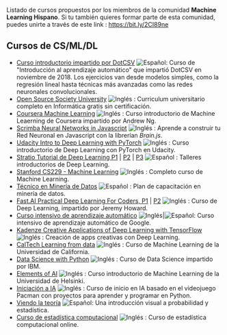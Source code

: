 Listado de cursos propuestos por los miembros de la comunidad **Machine Learning Hispano**. Si tu también quieres formar parte de esta comunidad, puedes unirte a través de este link : https://bit.ly/2CI89ne

## Cursos de CS/ML/DL

* [Curso introductorio impartido por DotCSV](https://github.com/dotcsv/Intro-ML-course) ![Español](http://www.kreativekorp.com/lib/flags/es.png): Curso de "Introducción al aprendizaje automático" que impartió DotCSV en noviembre de 2018. Los ejercicios van desde modelos simples, como la regresión lineal hasta técnicas más avanzadas como las redes neuronales convolucionales.
* [Open Source Society University](https://github.com/ossu/computer-science) ![Inglés](http://www.kreativekorp.com/lib/flags/gb.png) : Curriculum universitario completo en Informática gratis sin certificación.
* [Coursera Machine Learning](https://www.coursera.org/learn/machine-learning) ![Inglés](http://www.kreativekorp.com/lib/flags/gb.png) : Curso introductorio de Machine Leaerning de Coursera impartido por Andrew Ng.
* [Scrimba Neural Networks in Javascript](https://scrimba.com/g/gneuralnetworks) ![Inglés](http://www.kreativekorp.com/lib/flags/gb.png) : Aprende a construir tu Red Neuronal en Javascript con la librerían *Brain.js*.
* [Udacity Intro to Deep Learning with PyTorch](https://www.udacity.com/course/deep-learning-pytorch--ud188) ![Inglés](http://www.kreativekorp.com/lib/flags/gb.png) : Curso introductorio de Deep Learning con PyTorch en Udacity.
* [Stratio Tutorial de Deep Learning P1](https://youtu.be/pGOqWf7GwxI) | [P2](https://www.youtube.com/watch?v=o7x5RomX_Rw) | [P3](https://www.youtube.com/watch?v=n49pdNDNESU) ![Español](http://www.kreativekorp.com/lib/flags/es.png) : Talleres introductorios de Deep Learning.
* [Stanford CS229 - Machine Learning](https://see.stanford.edu/Course/CS229) ![Inglés](http://www.kreativekorp.com/lib/flags/gb.png) : Completo curso de Machine Learning.
* [Técnico en Minería de Datos](https://capacitateparaelempleo.org/pages.php?r=.tema&tagID=9681&load=12050&n=0&brandID=capacitate) ![Español](http://www.kreativekorp.com/lib/flags/es.png) : Plan de capacitación en minería de datos.
* [Fast.AI Practical Deep Learning For Coders, P1](https://course.fast.ai/)  | [P2](https://course.fast.ai/part2.html) ![Inglés](http://www.kreativekorp.com/lib/flags/gb.png) : Curso de Deep Learning, impartido por Jeremy Howard.
* [Curso intensivo de aprendizaje automático](https://developers.google.com/machine-learning/crash-course/) ![Inglés](http://www.kreativekorp.com/lib/flags/gb.png)|![Español](http://www.kreativekorp.com/lib/flags/es.png): Curso intensivo de aprendizaje automático de Google.
* [Kadenze Creative Applications of Deep Learning with TensorFlow](https://www.kadenze.com/courses/creative-applications-of-deep-learning-with-tensorflow/info) ![Inglés](http://www.kreativekorp.com/lib/flags/gb.png) : Creación de apps creativas con Deep Learning.
* [CalTech Learning from data](http://work.caltech.edu/telecourse.html) ![Inglés](http://www.kreativekorp.com/lib/flags/gb.png) : Curso de Machine Learning de la Universidad de California.
* [Data Science with Python](https://www.edx.org/es/professional-certificate/data-science-with-python) ![Inglés](http://www.kreativekorp.com/lib/flags/gb.png) : Curso de Data Science impartido por IBM.
* [Elements of AI](https://course.elementsofai.com/) ![Inglés](http://www.kreativekorp.com/lib/flags/gb.png) : Curso introductorio de Machine Learning de la Universidad de Helsinki.
* [Iniciación a IA](http://ai.berkeley.edu/project_overview.html) ![Inglés](http://www.kreativekorp.com/lib/flags/gb.png) : Curso de inicio en IA basado en el videojuego Pacman con proyectos para aprender y programar en Python.
* [Viendo la teoría](https://seeing-theory.brown.edu/es.html)  ![Español](http://www.kreativekorp.com/lib/flags/es.png): Una introducción visual a probabilidad y estadística.
* [Curso de estadística computacional](http://people.duke.edu/~ccc14/sta-663-2018/)  ![Inglés](http://www.kreativekorp.com/lib/flags/gb.png) : Curso de estadística computacional online. 
